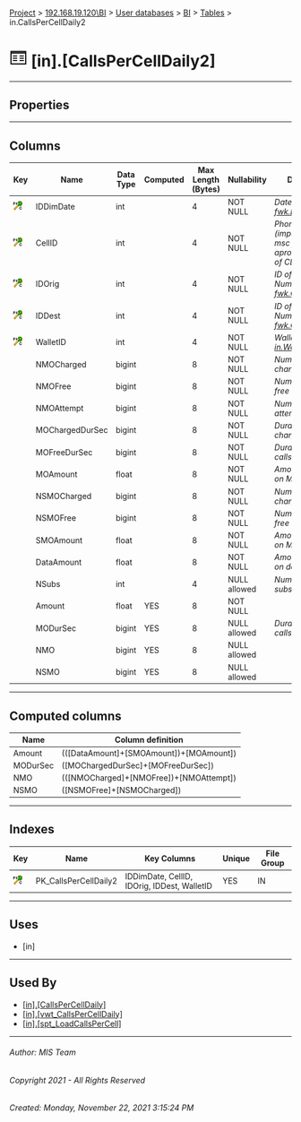 #### 

[Project](../../../../index.md) > [192.168.19.120\\BI](../../../index.md) > [User databases](../../index.md) > [BI](../index.md) > [Tables](Tables.md) > in.CallsPerCellDaily2

# ![Tables](../../../../Images/Table32.png) [in].[CallsPerCellDaily2]

---

## <a name="#properties"></a>Properties



---

## <a name="#columns"></a>Columns

| Key | Name | Data Type | Computed | Max Length (Bytes) | Nullability | Description |
|---|---|---|---|---|---|---|
| [![Cluster Primary Key PK_CallsPerCellDaily2: IDDimDate\CellID\IDOrig\IDDest\WalletID](../../../../Images/pkcluster.png)](#indexes) | IDDimDate | int |  | 4 | NOT NULL | _Date ID (see [fwk.DimDate](DimDate.md))_ |
| [![Cluster Primary Key PK_CallsPerCellDaily2: IDDimDate\CellID\IDOrig\IDDest\WalletID](../../../../Images/pkcluster.png)](#indexes) | CellID | int |  | 4 | NOT NULL | _Phone IMEI (imported from msc from aproximated time of CDR)_ |
| [![Cluster Primary Key PK_CallsPerCellDaily2: IDDimDate\CellID\IDOrig\IDDest\WalletID](../../../../Images/pkcluster.png)](#indexes) | IDOrig | int |  | 4 | NOT NULL | _ID of the Calling Number (see [fwk.CallsOrigDest](CallsOrigDest.md))_ |
| [![Cluster Primary Key PK_CallsPerCellDaily2: IDDimDate\CellID\IDOrig\IDDest\WalletID](../../../../Images/pkcluster.png)](#indexes) | IDDest | int |  | 4 | NOT NULL | _ID of the Called Number (see [fwk.CallsOrigDest](CallsOrigDest.md))_ |
| [![Cluster Primary Key PK_CallsPerCellDaily2: IDDimDate\CellID\IDOrig\IDDest\WalletID](../../../../Images/pkcluster.png)](#indexes) | WalletID | int |  | 4 | NOT NULL | _Wallet ID (see [in.WalletTypes](WalletTypes.md))_ |
|  | NMOCharged | bigint |  | 8 | NOT NULL | _Number of MO charged calls_ |
|  | NMOFree | bigint |  | 8 | NOT NULL | _Number of MO free calls_ |
|  | NMOAttempt | bigint |  | 8 | NOT NULL | _Number of MO attempts calls_ |
|  | MOChargedDurSec | bigint |  | 8 | NOT NULL | _Duration of charged calls_ |
|  | MOFreeDurSec | bigint |  | 8 | NOT NULL | _Duration of free calls_ |
|  | MOAmount | float |  | 8 | NOT NULL | _Amount charged on MO calls_ |
|  | NSMOCharged | bigint |  | 8 | NOT NULL | _Number of MO charged sms_ |
|  | NSMOFree | bigint |  | 8 | NOT NULL | _Number of MO free sms_ |
|  | SMOAmount | float |  | 8 | NOT NULL | _Amount charged on MO sms_ |
|  | DataAmount | float |  | 8 | NOT NULL | _Amount charged on data_ |
|  | NSubs | int |  | 4 | NULL allowed | _Number of subscribers_ |
|  | Amount | float | YES | 8 | NOT NULL |  |
|  | MODurSec | bigint | YES | 8 | NULL allowed | _Duration of MO calls_ |
|  | NMO | bigint | YES | 8 | NULL allowed |  |
|  | NSMO | bigint | YES | 8 | NULL allowed |  |


---

## <a name="#computedcolumns"></a>Computed columns

| Name | Column definition |
|---|---|
| Amount | (([DataAmount]+[SMOAmount])+[MOAmount]) |
| MODurSec | ([MOChargedDurSec]+[MOFreeDurSec]) |
| NMO | (([NMOCharged]+[NMOFree])+[NMOAttempt]) |
| NSMO | ([NSMOFree]+[NSMOCharged]) |


---

## <a name="#indexes"></a>Indexes

| Key | Name | Key Columns | Unique | File Group |
|---|---|---|---|---|
| [![Cluster Primary Key PK_CallsPerCellDaily2: IDDimDate\CellID\IDOrig\IDDest\WalletID](../../../../Images/pkcluster.png)](#indexes) | PK_CallsPerCellDaily2 | IDDimDate, CellID, IDOrig, IDDest, WalletID | YES | IN |


---

## <a name="#uses"></a>Uses

* [in]


---

## <a name="#usedby"></a>Used By

* [[in].[CallsPerCellDaily]](../Views/CallsPerCellDaily.md)
* [[in].[vwt_CallsPerCellDaily]](../Views/vwt_CallsPerCellDaily.md)
* [[in].[spt_LoadCallsPerCell]](../Programmability/Stored_Procedures/spt_LoadCallsPerCell.md)


---

###### Author:  MIS Team

###### Copyright 2021 - All Rights Reserved

###### Created: Monday, November 22, 2021 3:15:24 PM

